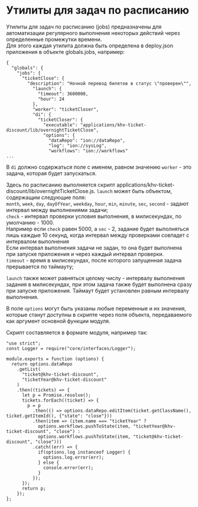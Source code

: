 # Утилиты для задач по расписанию
Утилиты для задач по расписанию (jobs) предназначены для автоматизации регулярного выполнения некоторых действий через определенные промежутки времени.    
Для этого каждая утилита должна быть определена в deploy.json приложения в объекте globals.jobs, например:
```
{
  "globals": {
    "jobs": {
      "ticketClose": {
        "description": "Ночной перевод билетов в статус \"проверен\"",
          "launch": {
            "timeout": 3600000,
            "hour": 24
          },
          "worker": "ticketCloser",
          "di": {
            "ticketCloser": {
              "executable": "applications/khv-ticket-discount/lib/overnightTicketClose",
              "options": {
                "dataRepo": "ion://dataRepo",
                "log": "ion://sysLog",
                "workflows": "ion://workflows"
...
```
В `di` должно содержаться поле с именем, равном значению `worker` - это задача, которая будет запускаться.  

Здесь по расписанию выполняется скрипт applications/khv-ticket-discount/lib/overnightTicketClose.js.
`launch` может быть объектом, содержащим следующие поля:  
`month`, `week`, `day`, `dayOfYear`, `weekday`, `hour`, `min`, `minute`, `sec`, `second` - задают интервал между выполнениями задачи;  
`check` - интервал проверки условия выполнения, в милисекундах, по умолчанию - 1000.  
Например если `check` равен 5000, а `sec` - 2, задание будет выполняться лишь каждые 10 секунд, когда интервал между проверками совпадет с интервалом выполнения  
Если интервал выполнения задачи не задан, то она будет выполнена при запуске приложения и через каждый интервал проверки.  
`timeout` - время в милисекундах, после которого запущенная задача прерывается по таймауту;  

`launch` также может равняться целому числу - интервалу выполнения задания в милисекундах, при этом задача также будет выполнена сразу при запуске приложения. Таймаут будет установлен равным интервалу выполнения.  

В поле `options` могут быть указаны любые переменные и их значения, которые станут доступны в скрипте через поля объекта, передаваемого как аргумент основной функции модуля.

Скрипт составляется в формате модуля, например так:

```
"use strict";
const Logger = require("core/interfaces/Logger");

module.exports = function (options) {
  return options.dataRepo
    .getList(
      "ticket@khv-ticket-discount",
      "ticketYear@khv-ticket-discount"
    )
    .then((tickets) => {
      let p = Promise.resolve();
      tickets.forEach((ticket) => {
        p = p
          .then(() => options.dataRepo.editItem(ticket.getClassName(), ticket.getItemId(), {"state": "close"}))
          .then(item => (item.name === "ticketYear" ?
            options.workflows.pushToState(item, "ticketYear@khv-ticket-discount", "close") :
            options.workflows.pushToState(item, "ticket@khv-ticket-discount", "close")))
          .catch((err) => {
            if(options.log instanceof Logger) {
              options.log.error(err);
            } else {
              console.error(err);
            }
          });
      });
      return p;
    });
};
```